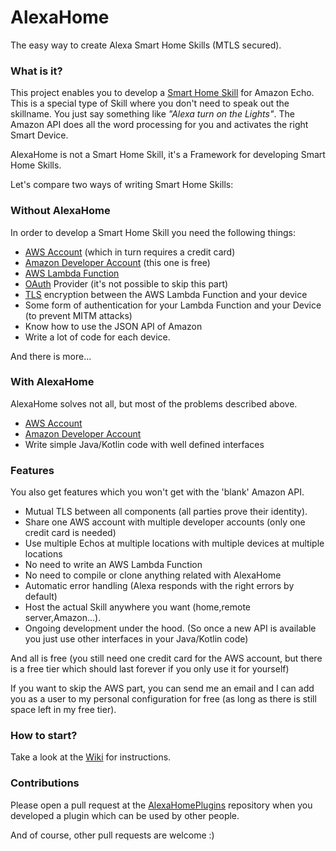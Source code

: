 # AlexaHome
The easy way to create Alexa Smart Home Skills (MTLS secured).


### What is it?
This project enables you to develop a [Smart Home Skill](https://developer.amazon.com/public/solutions/alexa/alexa-skills-kit/overviews/understanding-the-smart-home-skill-api) for Amazon Echo.
This is a special type of Skill where you don't need to speak out the skillname. You just say something like *"Alexa turn on the Lights"*.
The Amazon API does all the word processing for you and activates the right Smart Device. 

AlexaHome is not a Smart Home Skill, it's a Framework for developing Smart Home Skills.

Let's compare two ways of writing Smart Home Skills:

### Without AlexaHome
In order to develop a Smart Home Skill you need the following things:

* [AWS Account](https://aws.amazon.com) (which in turn requires a credit card)
* [Amazon Developer Account](https://developer.amazon.com) (this one is free)
* [AWS Lambda Function](https://aws.amazon.com/lambda/details/)
* [OAuth](https://en.wikipedia.org/wiki/OAuth) Provider (it's not possible to skip this part)
* [TLS](https://en.wikipedia.org/wiki/Transport_Layer_Security) encryption between the AWS Lambda Function and your device
* Some form of authentication for your Lambda Function and your Device (to prevent MITM attacks)
* Know how to use the JSON API of Amazon
* Write a lot of code for each device.

And there is more...


### With AlexaHome
AlexaHome solves not all, but most of the problems described above.

* [AWS Account](https://aws.amazon.com)
* [Amazon Developer Account](https://developer.amazon.com)
* Write simple Java/Kotlin code with well defined interfaces


### Features

You also get features which you won't get with the 'blank' Amazon API.

* Mutual TLS between all components (all parties prove their identity).
* Share one AWS account with multiple developer accounts (only one credit card is needed)
* Use multiple Echos at multiple locations with multiple devices at multiple locations
* No need to write an AWS Lambda Function
* No need to compile or clone anything related with AlexaHome
* Automatic error handling (Alexa responds with the right errors by default)
* Host the actual Skill anywhere you want (home,remote server,Amazon...).
* Ongoing development under the hood. (So once a new API is available you just use other interfaces in your Java/Kotlin code)

And all is free (you still need one credit card for the AWS account, but there is a free tier which should last forever if you only use it for yourself)

If you want to skip the AWS part, you can send me an email and I can add you as a user to my personal configuration for free (as long as there is still space left in my free tier). 


### How to start?

Take a look at the [Wiki](https://github.com/Appyx/AlexaHome/wiki) for instructions.

### Contributions

Please open a pull request at the [AlexaHomePlugins](https://github.com/Appyx/AlexaHomePlugins) repository when you developed a plugin which can be used by other people.

And of course, other pull requests are welcome :)


